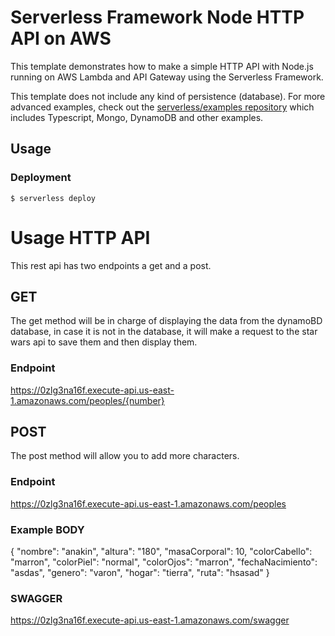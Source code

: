 <!--
title: 'AWS Simple HTTP Endpoint example in NodeJS'
description: 'This template demonstrates how to make a simple HTTP API with Node.js running on AWS Lambda and API Gateway using the Serverless Framework.'
layout: Doc
framework: v3
platform: AWS
language: nodeJS
authorLink: 'https://github.com/serverless'
authorName: 'Serverless, inc.'
authorAvatar: 'https://avatars1.githubusercontent.com/u/13742415?s=200&v=4'
-->

# Serverless Framework Node HTTP API on AWS

This template demonstrates how to make a simple HTTP API with Node.js running on AWS Lambda and API Gateway using the Serverless Framework.

This template does not include any kind of persistence (database). For more advanced examples, check out the [serverless/examples repository](https://github.com/serverless/examples/) which includes Typescript, Mongo, DynamoDB and other examples.

## Usage

### Deployment

```
$ serverless deploy
```

# Usage HTTP API

This rest api has two endpoints a get and a post.

## GET
The get method will be in charge of displaying the data from the dynamoBD database, in case it is not in the database, it will make a request to the star wars api to save them and then display them.

### Endpoint
https://0zlg3na16f.execute-api.us-east-1.amazonaws.com/peoples/{number}

## POST

The post method will allow you to add more characters.

### Endpoint
https://0zlg3na16f.execute-api.us-east-1.amazonaws.com/peoples

### Example BODY
{
  "nombre": "anakin",
  "altura": "180",
  "masaCorporal": 10,
  "colorCabello": "marron",
  "colorPiel": "normal",
  "colorOjos": "marron",
  "fechaNacimiento": "asdas",
  "genero": "varon",
  "hogar": "tierra",
  "ruta": "hsasad"
}

### SWAGGER
https://0zlg3na16f.execute-api.us-east-1.amazonaws.com/swagger
